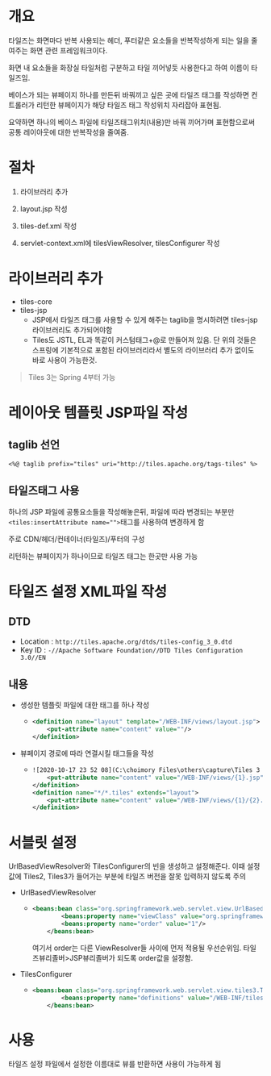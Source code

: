 # 개요

타일즈는 화면마다 반복 사용되는 헤더, 푸터같은 요소들을 반복작성하게 되는 일을 줄여주는 화면 관련 프레임워크이다.

화면 내 요소들을 화장실 타일처럼 구분하고 타일 끼어넣듯 사용한다고 하여 이름이 타일즈임.

베이스가 되는 뷰페이지 하나를 만든뒤 바꿔끼고 싶은 곳에 타일즈 태그를 작성하면 컨트롤러가 리턴한 뷰페이지가 해당 타일즈 태그 작성위치 자리잡아 표현됨.

요약하면 하나의 베이스 파일에 타일즈태그위치(내용)만 바꿔 끼어가며 표현함으로써 공통 레이아웃에 대한 반복작성을 줄여줌.



# 절차

1. 라이브러리 추가

2. layout.jsp 작성 

3. tiles-def.xml 작성

4. servlet-context.xml에 tilesViewResolver, tilesConfigurer 작성

   

# 라이브러리 추가

- tiles-core
- tiles-jsp
  - JSP에서 타일즈 태그를 사용할 수 있게 해주는 taglib을 명시하려면 tiles-jsp 라이브러리도 추가되어야함 
  - Tiles도 JSTL, EL과 똑같이 커스텀태그+@로 만들어져 있음. 단 위의 것들은 스프링에 기본적으로 포함된 라이브러리라서 별도의 라이브러리 추가 없이도 바로 사용이 가능한것.

> Tiles 3는 Spring 4부터 가능

# 레이아웃 템플릿 JSP파일 작성

## taglib 선언

`<%@ taglib prefix="tiles" uri="http://tiles.apache.org/tags-tiles" %>`

## 타일즈태그 사용

하나의 JSP 파일에 공통요소들을 작성해놓은뒤, 파일에 따라 변경되는 부분만 `<tiles:insertAttribute name="">`태그를 사용하여 변경하게 함

주로 CDN/헤더/컨테이너(타일즈)/푸터의 구성

리턴하는 뷰페이지가 하나이므로 타일즈 태그는 한곳만 사용 가능



# 타일즈 설정 XML파일 작성

## DTD

- Location : `http://tiles.apache.org/dtds/tiles-config_3_0.dtd`
- Key ID : `-//Apache Software Foundation//DTD Tiles Configuration 3.0//EN`

## 내용

- 생성한 템플릿 파일에 대한 태그를 하나 작성

  - ```xml
    <definition name="layout" template="/WEB-INF/views/layout.jsp">
    	<put-attribute name="content" value=""/>
    </definition>
    ```

- 뷰페이지 경로에 따라 연결시킬 태그들을 작성

  - ```xml
    ![2020-10-17 23 52 08](C:\choimory Files\others\capture\Tiles 3 사용하기\2020-10-17 23 52 08.png)<definition name="*.tiles" extends="layout">
    	<put-attribute name="content" value="/WEB-INF/views/{1}.jsp"/>
    </definition>
    <definition name="*/*.tiles" extends="layout">
    	<put-attribute name="content" value="/WEB-INF/views/{1}/{2}.jsp"/>
    </definition>
    ```

    

# 서블릿 설정   

UrlBasedViewResolver와 TilesConfigurer의 빈을 생성하고 설정해준다. 이때 설정값에 Tiles2, Tiles3가 들어가는 부분에 타일즈 버전을 잘못 입력하지 않도록 주의

- UrlBasedViewResolver

  - ```xml
    <beans:bean class="org.springframework.web.servlet.view.UrlBasedViewResolver">
      		<beans:property name="viewClass" value="org.springframework.web.servlet.view.tiles3.TilesView"/>
      		<beans:property name="order" value="1"/>
      	</beans:bean>
    ```

    여기서 order는 다른 ViewResolver들 사이에 먼저 적용될 우선순위임. 타일즈뷰리졸버>JSP뷰리졸버가 되도록 order값을 설정함.

- TilesConfigurer

  - ```xml
    <beans:bean class="org.springframework.web.servlet.view.tiles3.TilesConfigurer">
      		<beans:property name="definitions" value="/WEB-INF/tiles/tiles-definition.xml"/>
      	</beans:bean>	
    ```

# 사용

타일즈 설정 파일에서 설정한 이름대로 뷰를 반환하면 사용이 가능하게 됨




